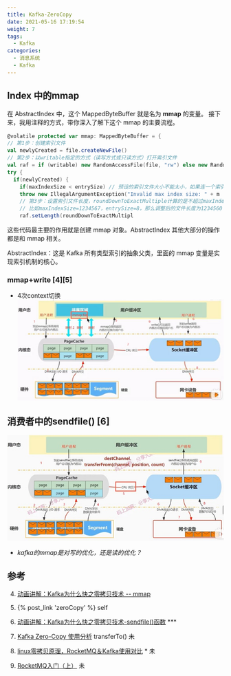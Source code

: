 ```yaml
---
title: Kafka-ZeroCopy
date: 2021-05-16 17:19:54
weight: 7
tags:
  - Kafka
categories:
  - 消息系统  
  - Kafka
---
```


<p></p>
<!-- more -->


## Index 中的mmap
在 AbstractIndex 中，这个 MappedByteBuffer 就是名为 **mmap** 的变量。
接下来，我用注释的方式，带你深入了解下这个 mmap 的主要流程。

``` Scala
@volatile protected var mmap: MappedByteBuffer = { 
// 第1步：创建索引文件
val newlyCreated = file.createNewFile() 
// 第2步：以writable指定的方式（读写方式或只读方式）打开索引文件
val raf = if (writable) new RandomAccessFile(file, "rw") else new Rando
try {    
  if(newlyCreated) {       
    if(maxIndexSize < entrySize) // 预设的索引文件大小不能太小，如果连一个索引
    throw new IllegalArgumentException("Invalid max index size: " + m
    // 第3步：设置索引文件长度，roundDownToExactMultiple计算的是不超过maxInde
    // 比如maxIndexSize=1234567，entrySize=8，那么调整后的文件长度为1234560
    raf.setLength(roundDownToExactMultipl
```

这些代码最主要的作用就是创建 mmap 对象。AbstractIndex 其他大部分的操作都是和 mmap 相关。

AbstractIndex：这是 Kafka 所有类型索引的抽象父类，里面的 mmap 变量是实现索引机制的核心。

### mmap+write [4][5]
+ 4次context切换 
![mmap+write](./images/mmap+write.JPG)


## 消费者中的sendfile()  [6]
![sendfile](./images/sendfile.JPG)

+ *kafka的mmap是对写的优化，还是读的优化？*

## 参考
4. [动画讲解：Kafka为什么快之零拷贝技术 -- mmap](https://www.bilibili.com/video/BV1Sy4y1o7Ej/)
5. {% post_link 'zeroCopy' %} self
6. [动画讲解：Kafka为什么快之零拷贝技术-sendfile()函数](https://www.bilibili.com/video/BV1NX4y1f7e2/) *** 


98. [Kafka Zero-Copy 使用分析](https://blog.csdn.net/allwefantasy/article/details/50663533)  transferTo()  未
99. [linux零拷贝原理，RocketMQ＆Kafka使用对比](https://cloud.tencent.com/developer/news/333695) *  未
100. [RocketMQ入门（上）](http://www.uml.org.cn/zjjs/201504011.asp)  未
